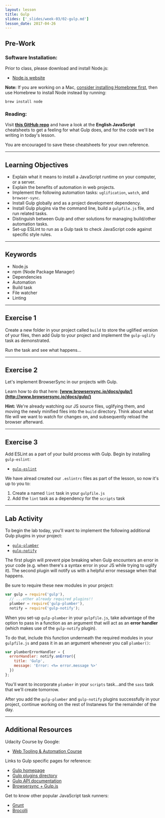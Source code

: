 ```yaml
---
layout: lesson
title: Gulp
slides: ['_slides/week-03/02-gulp.md']
lesson_date: 2017-04-26
---
```


## Pre-Work

### Software Installation:

Prior to class, please download and install Node.js:

- [Node.js website](https://nodejs.org/en/)

**Note:** If you are working on a Mac, [consider installing Homebrew first](http://brew.sh/), then use Homebrew to install Node instead by running:

`brew install node`

### Reading:

Visit **[this GitHub repo](https://github.com/osscafe/gulp-cheatsheet)** and have a look at the **English JavaScript** cheatsheets to get a feeling for what Gulp does, and for the code we'll be writing in today's lesson.

You are encouraged to save these cheatsheets for your own reference.

---

## Learning Objectives

- Explain what it means to install a JavaScript runtime on your computer, or a server.
- Explain the benefits of automation in web projects.
- Implement the following automation tasks: `uglification`, `watch`, and `browser-sync`.
- Install Gulp globally and as a project development dependency.
- Install Gulp plugins via the command line, build a `gulpfile.js` file, and run related tasks.
- Distinguish between Gulp and other solutions for managing build/other automation tasks.
- Set-up ESLint to run as a Gulp task to check JavaScript code against specific style rules.

---

## Keywords

- Node.js
- npm (Node Package Manager)
- Dependencies
- Automation
- Build task
- File watcher
- Linting

---

## Exercise 1

Create a new folder in your project called `build` to store the uglified version of your files, then add Gulp to your project and implement the `gulp-uglify` task as demonstrated.

Run the task and see what happens...

---

## Exercise 2

Let's implement BrowserSync in our projects with Gulp.

Learn how to do that here: **[www.browsersync.io/docs/gulp/](http://www.browsersync.io/docs/gulp/)**

**Hint:** We're already watching our JS source files, uglifying them, and moving the newly minified files into the `build` directory. Think about what file will we want to watch for changes on, and subsequently reload the browser afterward.

---

## Exercise 3

Add ESLint as a part of your build process with Gulp. Begin by installing `gulp-eslint`:

- [`gulp-eslint`](https://www.npmjs.com/package/gulp-eslint)

We have alread created our `.eslintrc` files as part of the lesson, so now it's up to you to:

1. Create a named `lint` task in your `gulpfile.js`
2. Add the `lint` task as a dependency for the `scripts` task

---

## Lab Activity

To begin the lab today, you'll want to implement the following additional Gulp plugins in your project:

- [`gulp-plumber`](https://www.npmjs.com/package/gulp-plumber)
- [`gulp-notify`](https://www.npmjs.com/package/gulp-notify)

The first plugin will prevent pipe breaking when Gulp encounters an error in your code (e.g. when there's a syntax error in your JS while trying to uglify it). The second plugin will notify us with a helpful error message when that happens.

Be sure to require these new modules in your project:

```js
var gulp = require('gulp'),
  // ...other already required plugins!!
  plumber = require('gulp-plumber'),
  notify = require('gulp-notify');
```

When you set-up `gulp-plumber` in your `gulpfile.js`, take advantage of the option to pass in a function as an argument that will act as an **error handler** (which makes use of the `gulp-notify` plugin).

To do that, include this function underneath the required modules in your `gulpfile.js` and pass it in as an argument whenever you call `plumber()`:

```js
var plumberErrorHandler = {
  errorHandler: notify.onError({
    title: 'Gulp',
    message: 'Error: <%= error.message %>'
  })
};
```

You'll want to incorporate `plumber` in your `scripts` task...and the `sass` task that we'll create tomorrow.

After you add the `gulp-plumber` and `gulp-notify` plugins successfully in your project, continue working on the rest of Instanews for the remainder of the day.

---

## Additional Resources

Udacity Course by Google:

- [Web Tooling & Automation Course](https://www.udacity.com/course/web-tooling-automation--ud892)

Links to Gulp specific pages for reference:

- [Gulp homepage](http://gulpjs.com/)
- [Gulp plugins directory](http://gulpjs.com/plugins/)
- [Gulp API documentation](https://github.com/gulpjs/gulp/blob/master/docs/API.md)
- [Browsersync + Gulp.js](https://www.browsersync.io/docs/gulp/)

Get to know other popular JavaScript task runners:

- [Grunt](http://gruntjs.com/)
- [Brocolli](http://broccolijs.com/)
